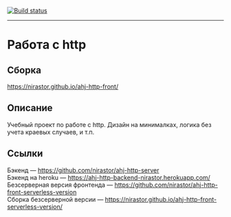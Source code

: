 [![Build status](https://ci.appveyor.com/api/projects/status/phn8yxppebcxn8p9?svg=true)](https://ci.appveyor.com/project/nirastor/ahj-http-front)
***

# Работа с http

## Сборка
https://nirastor.github.io/ahj-http-front/

## Описание
Учебный проект по работе с http. Дизайн на минималках, логика без учета краевых случаев, и т.п.
## Ссылки
Бэкенд — https://github.com/nirastor/ahj-http-server  
Бэкенд на heroku — https://ahj-http-backend-nirastor.herokuapp.com/  
Безсерверная версия фронтенда — https://github.com/nirastor/ahj-http-front-serverless-version  
Сборка безсерверной версии — https://nirastor.github.io/ahj-http-front-serverless-version/  